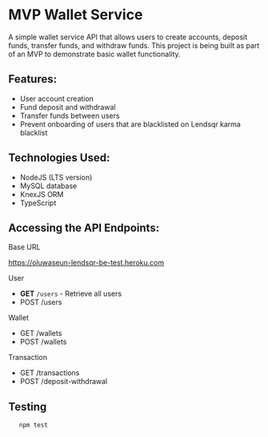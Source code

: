 # MVP Wallet Service

A simple wallet service API that allows users to create accounts, deposit funds, transfer funds, and withdraw funds. This project is being built as part of an MVP to demonstrate basic wallet functionality.

## Features:
- User account creation
- Fund deposit and withdrawal
- Transfer funds between users
- Prevent onboarding of users that are blacklisted on Lendsqr karma blacklist

## Technologies Used:
- NodeJS (LTS version)
- MySQL database
- KnexJS ORM
- TypeScript

## Accessing the API Endpoints:

Base URL

https://oluwaseun-lendsqr-be-test.heroku.com

User

- **GET** `/users` - Retrieve all users
- POST /users

Wallet

- GET /wallets
- POST /wallets

Transaction

- GET /transactions
- POST /deposit-withdrawal

## Testing
```bash
   npm test